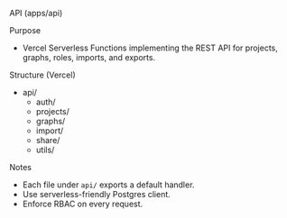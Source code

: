 API (apps/api)

Purpose
- Vercel Serverless Functions implementing the REST API for projects, graphs, roles, imports, and exports.

Structure (Vercel)
- api/
  - auth/
  - projects/
  - graphs/
  - import/
  - share/
  - utils/

Notes
- Each file under `api/` exports a default handler.
- Use serverless-friendly Postgres client.
- Enforce RBAC on every request.
